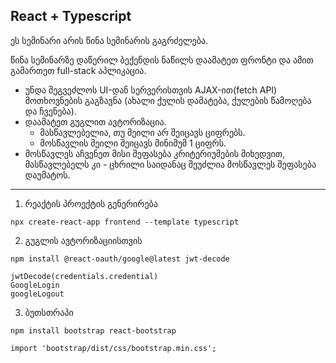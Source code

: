 ## React + Typescript

ეს სემინარი არის წინა სემინარის გაგრძელება.

წინა სემინარზე დაწერილ ბექენდის ნაწილს დაამატეთ ფრონტი და ამით გამართეთ full-stack აპლიკაცია.

* უნდა შეგვეძლოს UI-დან სერვერისთვის AJAX-ით(fetch API) მოთხოვნების გაგზავნა (ახალი ქულის დამატება, ქულების წამოღება და ჩვენება). 
* დაამატეთ გუგლით ავტორიზაცია.
  * მასწავლებელია, თუ მეილი არ შეიცავს ციფრებს.
  * მოსწავლის მეილი შეიცავს მინიმუმ 1 ციფრს.
* მოსწავლეს აჩვენეთ მისი შეფასება კრიტერიუმების მიხედვით, მასწავლებელს კი - ცხრილი საიდანაც შეუძლია მოსწავლეს შეფასება დაუმატოს.


-------------------

1. რეაქტის პროექტის გენერირება
```shell
npx create-react-app frontend --template typescript
```

2. გუგლის ავტორიზაციისთვის
```shell
npm install @react-oauth/google@latest jwt-decode

jwtDecode(credentials.credential)
GoogleLogin
googleLogout
```

3.  ბუთსთრაპი
```shell
npm install bootstrap react-bootstrap

import 'bootstrap/dist/css/bootstrap.min.css';
```